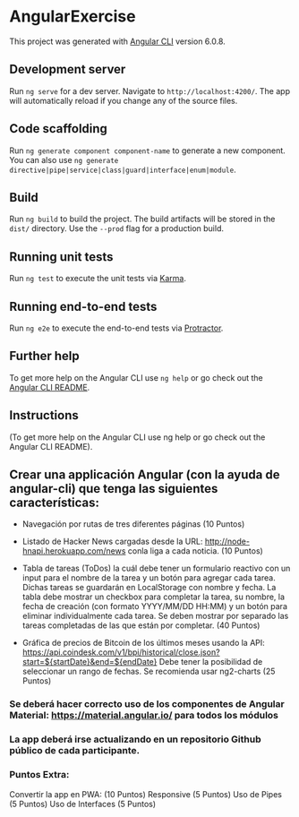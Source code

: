 # AngularExercise

This project was generated with [Angular CLI](https://github.com/angular/angular-cli) version 6.0.8.

## Development server

Run `ng serve` for a dev server. Navigate to `http://localhost:4200/`. The app will automatically reload if you change any of the source files.

## Code scaffolding

Run `ng generate component component-name` to generate a new component. You can also use `ng generate directive|pipe|service|class|guard|interface|enum|module`.

## Build

Run `ng build` to build the project. The build artifacts will be stored in the `dist/` directory. Use the `--prod` flag for a production build.

## Running unit tests

Run `ng test` to execute the unit tests via [Karma](https://karma-runner.github.io).

## Running end-to-end tests

Run `ng e2e` to execute the end-to-end tests via [Protractor](http://www.protractortest.org/).

## Further help

To get more help on the Angular CLI use `ng help` or go check out the [Angular CLI README](https://github.com/angular/angular-cli/blob/master/README.md).


## Instructions

(To get more help on the Angular CLI use ng help or go check out the Angular CLI README).

## Crear una applicación Angular (con la ayuda de angular-cli) que tenga las siguientes características:

- Navegación por rutas de tres diferentes páginas (10 Puntos)

- Listado de Hacker News cargadas desde la URL: http://node-hnapi.herokuapp.com/news conla liga a cada noticia. (10 Puntos)

- Tabla de tareas (ToDos) la cuál debe tener un formulario reactivo con un input para el nombre de la tarea y un botón para agregar cada tarea. Dichas tareas se guardarán en LocalStorage con nombre y fecha. La tabla debe mostrar un checkbox para completar la tarea, su nombre, la fecha de creación (con formato YYYY/MM/DD HH:MM) y un botón para eliminar individualmente cada tarea. Se deben mostrar por separado las tareas completadas de las que están por completar. (40 Puntos)

- Gráfica de precios de Bitcoin de los últimos meses usando la API: https://api.coindesk.com/v1/bpi/historical/close.json?start=${startDate}&end=${endDate} Debe tener la posibilidad de seleccionar un rango de fechas. Se recomienda usar ng2-charts (25 Puntos)

### Se deberá hacer correcto uso de los componentes de Angular Material: https://material.angular.io/ para todos los módulos 

### La app deberá irse actualizando en un repositorio Github público de cada participante.

### Puntos Extra:

Convertir la app en PWA: (10 Puntos)
Responsive (5 Puntos)
Uso de Pipes (5 Puntos)
Uso de Interfaces (5 Puntos)
